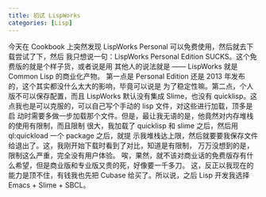 ```yaml
---
title: 初试 LispWorks
categories: [Lisp]
---
```

今天在 Cookbook 上突然发现 LispWorks Personal 可以免费使用，然后就去下载尝试了下，然后
我只想说一句：LispWorks Personal Edition SUCKS。这个免费版的就是个样子货，或者说是用
其他人的说法就是 —— LispWorks 就是 Common Lisp 的商业化产物。
第一点是 Personal Edition 还是 2013 年发布的，这个其实都没什么太大的影响，毕竟可以说是
为了稳定性嘛。第二点，个人版不可以保存配置，而且 LispWorks 默认没有集成 Slime，也没有
quicklisp。这点我也是可以克服的，可以自己写个手动的 lisp 文件，对这些进行加载，顶多是启
动时需要多做一步加载那个文件。但是，最让我无语的是，他竟然对内存堆栈的使用有限制，而且限制
很大，我加载了 quicklisp 和 slime 之后，然后用 ql:quickload 一个 package 之后，就提
示我堆栈达上限，然后就要要我保存文件给退出了。这，我刚开始下载时看到了对比，知道是有限制，
万万没想到的是，限制这么严重，完全没有用户体验。
唉，果然，就不该对商业话的免费版存有什么希望，但是商业版和专业版又贵的死，好像要一千多刀。
这，反正以我现在的能力是顶不住，有钱我也先把 Cubase 给买了。所以说，之后 Lisp 开发我选择
Emacs + Slime + SBCL。

